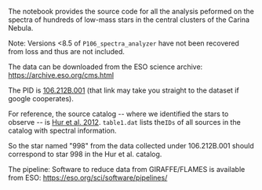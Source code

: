 The notebook provides the source code for all the analysis peformed on the spectra of hundreds of low-mass stars in the central clusters of the Carina Nebula. 

Note: Versions <8.5 of `P106_spectra_analyzer` have not been recovered from loss and thus are not included.

The data can be downloaded from the ESO science archive: 
https://archive.eso.org/cms.html

The PID is [106.212B.001](https://archive.eso.org/wdb/wdb/eso/sched_rep_arc/query?progid=106.212B.001) (that link may take you straight to the dataset if google cooperates). 

For reference, the source catalog -- where we identified the stars to observe -- is [Hur et al. 2012](https://ui.adsabs.harvard.edu/abs/2012AJ....143...41H/abstract). `table1.dat` lists the`IDs` of all sources in the catalog with spectral information. 

So the star named "998" from the data collected under 106.212B.001 should correspond to star 998 in the Hur et al. catalog. 

The pipeline: 
Software to reduce data from GIRAFFE/FLAMES is available from ESO: https://eso.org/sci/software/pipelines/
